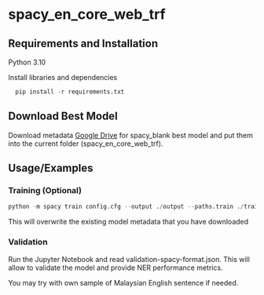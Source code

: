 
# spacy_en_core_web_trf

## Requirements and Installation

Python 3.10

Install libraries and dependencies

```python
  pip install -r requirements.txt
```

## Download Best Model
Download metadata [Google Drive](https://drive.google.com/drive/folders/12C1byjELvAvUYm7Z9_vDidbcD9bjRXBH?usp=share_link) for spacy_blank best model and put them into the current folder (spacy_en_core_web_trf).
## Usage/Examples

### Training (Optional)
```python
python -m spacy train config.cfg --output ./output --paths.train ./train.spacy --paths.dev ./dev.spacy
```
This will overwrite the existing model metadata that you have downloaded

### Validation
Run the Jupyter Notebook and read validation-spacy-format.json. This will allow to validate the model and provide NER performance metrics.

You may try with own sample of Malaysian English sentence if needed. 

